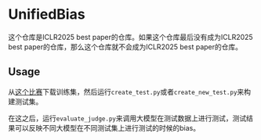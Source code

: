 # UnifiedBias

这个仓库是ICLR2025 best paper的仓库。如果这个仓库最后没有成为ICLR2025 best paper的仓库，那么这个仓库就不会成为ICLR2025 best paper的仓库。

## Usage
从[这个比赛](https://huggingface.co/datasets/lmsys/lmsys-arena-human-preference-55k)下载训练集，然后运行`create_test.py`或者`create_new_test.py`来构建测试集。

在这之后，运行`evaluate_judge.py`来调用大模型在测试数据上进行测试，测试结果可以反映不同大模型在不同测试集上进行测试的时候的bias。